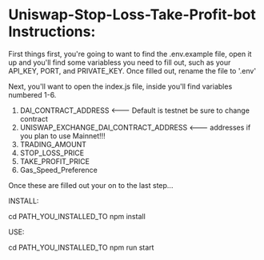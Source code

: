 # Uniswap-Stop-Loss-Take-Profit-bot Instructions:

First things first, you're going to want to find the .env.example file, 
open it up and you'll find some variabless you need to fill out, such as
your API_KEY, PORT, and PRIVATE_KEY. Once filled out, rename the file 
to '.env'


Next, you'll want to open the index.js file, inside you'll find variables 
numbered 1-6. 

1. DAI_CONTRACT_ADDRESS                            <--- Default is testnet be sure to change contract
2. UNISWAP_EXCHANGE_DAI_CONTRACT_ADDRESS           <---    addresses if you plan to use Mainnet!!!
3. TRADING_AMOUNT
4. STOP_LOSS_PRICE
5. TAKE_PROFIT_PRICE
6. Gas_Speed_Preference

Once these are filled out your on to the last step...

INSTALL:

cd PATH_YOU_INSTALLED_TO
npm install

USE:

cd PATH_YOU_INSTALLED_TO
npm run start

